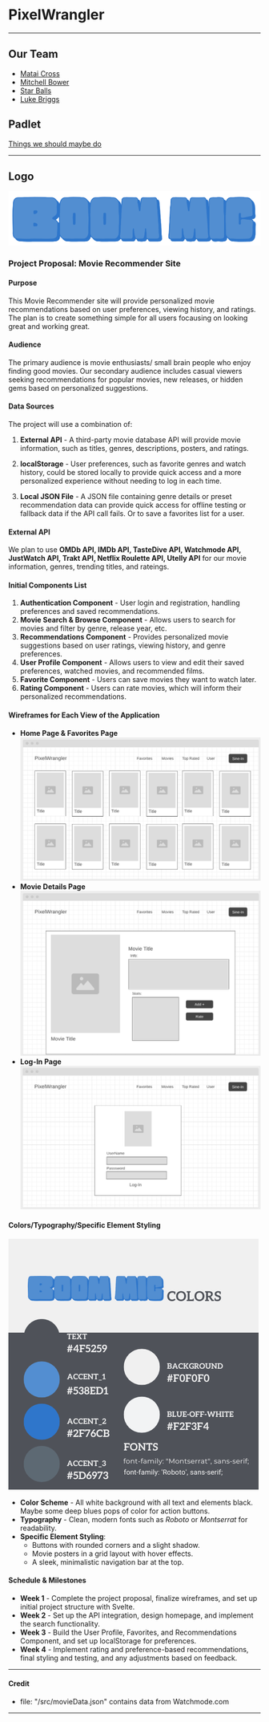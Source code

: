 # PixelWrangler
---
## Our Team
- [Matai Cross](https://github.com/GMCRM)
- [Mitchell Bower](https://github.com/mbower00)
- [Star Balls](https://github.com/starb520)
- [Luke Briggs](https://github.com/uplandwave)

## Padlet 
[Things we should maybe do](https://padlet.com/dasagi1467/pixel-wrangler-qm7c8xmzm2zpgymn)

---
## Logo
![Logo](./public/Pictures/boom.png)

### **Project Proposal: Movie Recommender Site**

#### **Purpose**
This Movie Recommender site will provide personalized movie recommendations based on user preferences, viewing history, and ratings. The plan is to create something simple for all users focausing on looking great and working great.

#### **Audience**
The primary audience is movie enthusiasts/ small brain people who enjoy finding good movies. Our secondary audience includes casual viewers seeking recommendations for popular movies, new releases, or hidden gems based on personalized suggestions.

#### **Data Sources**
The project will use a combination of:
1. **External API** - A third-party movie database API will provide movie information, such as titles, genres, descriptions, posters, and ratings.

2. **localStorage** - User preferences, such as favorite genres and watch history, could be stored locally to provide quick access and a more personalized experience without needing to log in each time.

3. **Local JSON File** - A JSON file containing genre details or preset recommendation data can provide quick access for offline testing or fallback data if the API call fails. Or to save a favorites list for a user. 

#### **External API**
We plan to use **OMDb API, IMDb API, TasteDive API, Watchmode API, JustWatch API, Trakt API, Netflix Roulette API, Utelly API** for our movie information, genres, trending titles, and rateings.

#### **Initial Components List**
1. **Authentication Component** - User login and registration, handling preferences and saved recommendations.
2. **Movie Search & Browse Component** - Allows users to search for movies and filter by genre, release year, etc.
3. **Recommendations Component** - Provides personalized movie suggestions based on user ratings, viewing history, and genre preferences.
4. **User Profile Component** - Allows users to view and edit their saved preferences, watched movies, and recommended films.
5. **Favorite Component** - Users can save movies they want to watch later.
6. **Rating Component** - Users can rate movies, which will inform their personalized recommendations.

#### **Wireframes for Each View of the Application**
- **Home Page & Favorites Page**
![Home](./Public/Pictures/Home.png)
- **Movie Details Page**
![Info](./Public/Pictures/Info.png)
- **Log-In Page**
![login](./Public/Pictures/LogIn.png)

#### **Colors/Typography/Specific Element Styling**
![styleSheet](./public/Pictures/2.png)
- **Color Scheme** - All white background with all text and elements black. Maybe some deep blues pops of color for action buttons.
- **Typography** - Clean, modern fonts such as *Roboto* or *Montserrat* for readability.
- **Specific Element Styling**:
  - Buttons with rounded corners and a slight shadow.
  - Movie posters in a grid layout with hover effects.
  - A sleek, minimalistic navigation bar at the top.

#### **Schedule & Milestones**
- **Week 1** - Complete the project proposal, finalize wireframes, and set up initial project structure with Svelte.
- **Week 2** - Set up the API integration, design homepage, and implement the search functionality.
- **Week 3** - Build the User Profile, Favorites, and Recommendations Component, and set up localStorage for preferences.
- **Week 4** - Implement rating and preference-based recommendations, final styling and testing, and any adjustments based on feedback.

---

#### Credit
* file: "/src/movieData.json" contains data from Watchmode.com
---